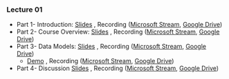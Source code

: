 ### Lecture 01

- Part 1- Introduction: [Slides](https://drive.google.com/file/d/1mEkUHAfnh4bjFGCD3GYah4ZRfGuq9kBN/view?usp=sharing) , Recording ([Microsoft Stream](https://web.microsoftstream.com/video/463a0cb3-8f52-48e7-8b98-71cbeaa1d358), [Google Drive](https://drive.google.com/file/d/1agWflgWSpC-L0kPfH3VPI8nFbPDrRQh3/view?usp=sharing))
- Part 2- Course Overview: [Slides](https://drive.google.com/file/d/1grCYerozLynK-5btVHLgZMQWgDe5Ya2E/view?usp=sharing) , Recording ([Microsoft Stream](https://web.microsoftstream.com/video/463b2adf-ba2b-464e-a97f-fa9fe10dc633), [Google Drive](https://drive.google.com/file/d/1fhC1ni37HYCf2b9wUWUIZhMkwSsBVIJP/view?usp=sharing))  
- Part 3- Data Models: [Slides](https://drive.google.com/file/d/1heMwWZDw3zn-Mg8hy9AZtzr79CHbYcWG/view?usp=sharing) ,  Recording ([Microsoft Stream](https://web.microsoftstream.com/video/576d9404-6dc1-442f-9d78-57911d62132a), [Google Drive](https://drive.google.com/file/d/1U1yRL0qZ8IorYXVy97dCVtgvICiK6SYh/view?usp=sharing))   
  - [Demo](https://drive.google.com/file/d/1oC9DJ4DsiMJc4oPJ-lmpRwiFwsHBlhg8/view?usp=sharing) , Recording ([Microsoft Stream](https://web.microsoftstream.com/video/c91416cb-89ec-4b6b-aeb6-e8b48a9fea2c), [Google Drive](https://drive.google.com/file/d/1SOeLAXytO3XrLapg67Dzn52PmzpdBfSz/view?usp=sharing))    
- Part 4- Discussion [Slides](https://drive.google.com/file/d/1Tp2PIPw-d8fqFH435AtDtMadauYNOO_L/view?usp=sharing) , Recording ([Microsoft Stream](https://web.microsoftstream.com/video/a116cb74-480b-4027-a69e-62c196a54580), [Google Drive](https://drive.google.com/file/d/1wEdsEhEVEuVWdU2IPfmaEsbE9jgOTyZV/view?usp=sharing)) 

